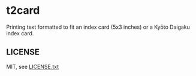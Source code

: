 
# t2card

Printing text formatted to fit an index card (5x3 inches) or a Kyōto Daigaku index card.


## LICENSE

MIT, see [LICENSE.txt](LICENSE.txt)

